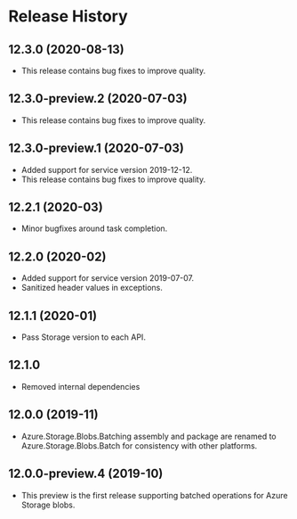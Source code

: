 # Release History

## 12.3.0 (2020-08-13)
- This release contains bug fixes to improve quality.

## 12.3.0-preview.2 (2020-07-03)
- This release contains bug fixes to improve quality.

## 12.3.0-preview.1 (2020-07-03)
- Added support for service version 2019-12-12.
- This release contains bug fixes to improve quality.

## 12.2.1 (2020-03)
- Minor bugfixes around task completion.

## 12.2.0 (2020-02)
- Added support for service version 2019-07-07.
- Sanitized header values in exceptions.

## 12.1.1 (2020-01)
- Pass Storage version to each API.

## 12.1.0
- Removed internal dependencies

## 12.0.0 (2019-11)
- Azure.Storage.Blobs.Batching assembly and package are renamed to
  Azure.Storage.Blobs.Batch for consistency with other platforms.

## 12.0.0-preview.4 (2019-10)
- This preview is the first release supporting batched operations for Azure
Storage blobs.
